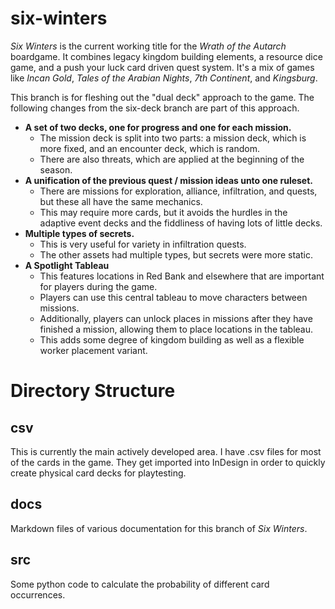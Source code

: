 # six-winters

*Six Winters* is the current working title for the *Wrath of the Autarch* boardgame. It combines legacy kingdom building elements, a resource dice game, and a push your luck card driven quest system. It's a mix of games like *Incan Gold*, *Tales of the Arabian Nights*, *7th Continent*, and *Kingsburg*.

This branch is for fleshing out the "dual deck" approach to the game. The following changes from the six-deck branch are part of this approach.

* **A set of two decks, one for progress and one for each mission.**
   * The mission deck is split into two parts: a mission deck, which is more fixed, and an encounter deck, which is random.
   * There are also threats, which are applied at the beginning of the season.
* **A unification of the previous quest / mission ideas unto one ruleset.**
   * There are missions for exploration, alliance, infiltration, and quests, but these all have the same mechanics.
   * This may require more cards, but it avoids the hurdles in the adaptive event decks and the fiddliness of having lots of little decks.
* **Multiple types of secrets.**
   * This is very useful for variety in infiltration quests.
   * The other assets had multiple types, but secrets were more static.
* **A Spotlight Tableau**
   * This features locations in Red Bank and elsewhere that are important for players during the game.
   * Players can use this central tableau to move characters between missions.
   * Additionally, players can unlock places in missions after they have finished a mission, allowing them to place locations in the tableau.
   * This adds some degree of kingdom building as well as a flexible worker placement variant.

# Directory Structure

## csv

This is currently the main actively developed area. I have .csv files for most of the cards in the game. They get imported into InDesign in order to quickly create physical card decks for playtesting.

## docs

Markdown files of various documentation for this branch of *Six Winters*.

## src

Some python code to calculate the probability of different card occurrences.